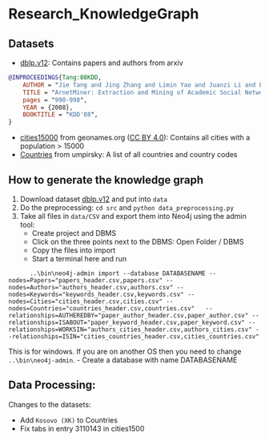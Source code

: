 # Research_KnowledgeGraph


## Datasets
- [dblp.v12](https://www.aminer.org/citation): Contains papers and authors from arxiv
```bibtex
@INPROCEEDINGS{Tang:08KDD,
    AUTHOR = "Jie Tang and Jing Zhang and Limin Yao and Juanzi Li and Li Zhang and Zhong Su",
    TITLE = "ArnetMiner: Extraction and Mining of Academic Social Networks",
    pages = "990-998",
    YEAR = {2008},
    BOOKTITLE = "KDD'08",
}
```
- [cities15000](http://download.geonames.org/export/dump/) from geonames.org ([CC BY 4.0](https://creativecommons.org/licenses/by/4.0/)): Contains all cities with a population > 15000
- [Countries](https://github.com/umpirsky/country-list/blob/master/data/en/country.txt) from umpirsky: A list of all countries and country codes


## How to generate the knowledge graph

1. Download dataset [dblp.v12](https://www.aminer.org/citation) and put into `data`
2. Do the preprocessing:  `cd src` and `python data_preprocessing.py`
3. Take all files in `data/CSV` and export them into Neo4j using the admin tool:
    - Create project and DBMS
    - Click on the three points next to the DBMS: Open Folder / DBMS
    - Copy the files into import
    - Start a terminal here and run
```
      ..\bin\neo4j-admin import --database DATABASENAME --nodes=Papers="papers_header.csv,papers.csv" --nodes=Authors="authors_header.csv,authors.csv" --nodes=Keywords="keywords_header.csv,keywords.csv" --nodes=Cities="cities_header.csv,cities.csv" --nodes=Countries="countries_header.csv,countries.csv"   --relationships=AUTHEREDBY="paper_author_header.csv,paper_author.csv" --relationships=ISABOUT="paper_keyword_header.csv,paper_keyword.csv" --relationships=WORKSIN="authors_cities_header.csv,authors_cities.csv" --relationships=ISIN="cities_countries_header.csv,cities_countries.csv"
```

  This is for windows. If you are on another OS then you need to change `..\bin\neo4j-admin`.
    - Create a database with name DATABASENAME

## Data Processing:
Changes to the datasets:
- Add `Kosovo (XK)` to Countries
- Fix tabs in entry 3110143 in cities1500
